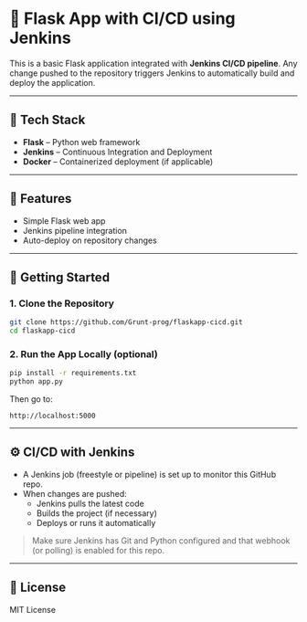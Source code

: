 # 🚀 Flask App with CI/CD using Jenkins

This is a basic Flask application integrated with **Jenkins CI/CD pipeline**. Any change pushed to the repository triggers Jenkins to automatically build and deploy the application.

---

## 🧱 Tech Stack

- **Flask** – Python web framework
- **Jenkins** – Continuous Integration and Deployment
- **Docker** – Containerized deployment (if applicable)

---

## 📁 Features

- Simple Flask web app
- Jenkins pipeline integration
- Auto-deploy on repository changes

---

## 🚀 Getting Started

### 1. Clone the Repository

```bash
git clone https://github.com/Grunt-prog/flaskapp-cicd.git
cd flaskapp-cicd
```

### 2. Run the App Locally (optional)

```bash
pip install -r requirements.txt
python app.py
```

Then go to:

```
http://localhost:5000
```

---

## ⚙️ CI/CD with Jenkins

- A Jenkins job (freestyle or pipeline) is set up to monitor this GitHub repo.
- When changes are pushed:
  - Jenkins pulls the latest code
  - Builds the project (if necessary)
  - Deploys or runs it automatically

> Make sure Jenkins has Git and Python configured and that webhook (or polling) is enabled for this repo.

---

## 📜 License

MIT License
